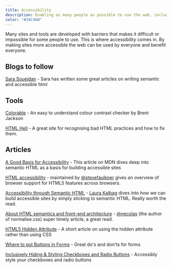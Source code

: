 ```yaml
---
title: Accessibility
description: Enabling as many people as possible to use the web, including those with limited abilities. For people with disabilities, accessibility makes things possible.
color: "#24C46B"
---
```


Many sites and tools are developed with barriers that makes it difficult or impossible for some people to use. This is where accessibility comes in. By making sites more accessible the web can be used by everyone and benefit everyone.

## Blogs to follow

[Sara Soueidan](https://www.sarasoueidan.com/blog/) - Sara has written some great articles on writing semantic and accessible html

## Tools

[Colorable](https://colorable.jxnblk.com/) - An easy to understand colour contrast checker by Brent Jackson

[HTML Hell](https://www.htmhell.dev/) - A great site for recognising bad HTML practices and how to fix them.

## Articles

[A Good Basis for Accessibility](https://developer.mozilla.org/en-US/docs/Learn/Accessibility/HTML) - This article on MDN dives deep into semantic HTML as a basis for building accessible sites

[HTML accessibility](https://www.html5accessibility.com/) - maintained by [@stevefaulkner](https://twitter.com/stevefaulkner) gives an overview of browser support for HTML5 features across browsers.

[Accessibility through Semantic HTML](https://24ways.org/2017/accessibility-through-semantic-html/) - [Laura Kalbag](https://twitter.com/LauraKalbag) dives into how we can build accessible sites by simply sticking to semantic HTML. Really worth the read.

[About HTML semantics and front-end architecture](http://nicolasgallagher.com/about-html-semantics-front-end-architecture/) - [@necolas](https://twitter.com/necolas) (the author of normalise.css) super timely article, a great read.

[HTML5 Hidden Attribute](https://davidwalsh.name/html5-hidden) - A short article on using the hidden attribute rather than using CSS

[Where to put Buttons in Forms](https://adamsilver.io/articles/where-to-put-buttons-in-forms/) - Great do's and don'ts for forms

[Inclusively Hiding & Styling Checkboxes and Radio Buttons](https://www.sarasoueidan.com/blog/inclusively-hiding-and-styling-checkboxes-and-radio-buttons) - Accessibly style your checkboxes and radio buttons
